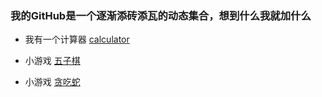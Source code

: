 ### 我的GitHub是一个逐渐添砖添瓦的动态集合，想到什么我就加什么


+ 我有一个计算器 [calculator](https://sumin-null.github.io/test/calculator/calculator.html)

+ 小游戏 [五子棋](https://sumin-null.github.io/test/float.html)

+ 小游戏 [贪吃蛇](https://sumin-null.github.io/test/tanchishe.html)
